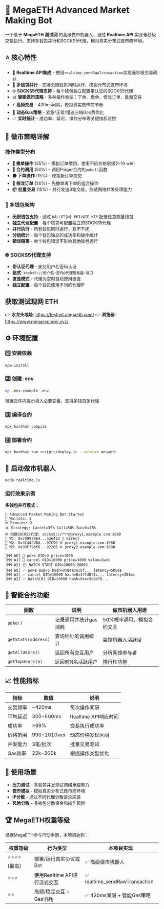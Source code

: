 # 🤖 MegaETH Advanced Market Making Bot

一个基于 **MegaETH 测试网** 的高级做市机器人，通过 **Realtime API** 实现毫秒级交易执行。支持多钱包并行和SOCKS5代理，模拟真实分布式做市商环境。

## ⭐ 核心特性

- 🚀 **Realtime API集成** - 使用`realtime_sendRawTransaction`实现毫秒级交易确认
- 👥 **多钱包并行** - 支持无限钱包同时运行，模拟分布式做市环境
- 🌐 **SOCKS5代理支持** - 每个钱包独立配置带认证的SOCKS5代理
- 📊 **智能做市策略** - 多种操作类型：下单、撤单、修改订单、批量交易
- ⚡ **高频交易** - 420ms间隔，模拟真实做市商节奏
- 🎯 **动态Gas策略** - 紧急/正常/慢速三档Gas费优化
- 📈 **实时统计** - 成功率、延迟、操作分布等关键指标监控

## 🎯 做市策略详解

### 操作类型分布
- **🔴 撤单操作** (35%) - 模拟订单撤销，使用不同价格层级(1-10 wei)
- **🔵 合约调用** (50%) - 调用Pinger合约的`poke()`函数
- **🟢 下单操作** (15%) - 模拟新订单提交
- **🔄 修改订单** (20%) - 先撤单再下单的组合操作
- **📦 批量交易** (15%) - 并行发送3笔交易，测试网络并发处理能力

### 👥 多钱包架构
- **无限钱包支持** - 通过 `WALLET{N}_PRIVATE_KEY` 配置任意数量钱包
- **独立代理配置** - 每个钱包可配置独立的SOCKS5代理
- **并行执行** - 所有钱包同时运行，互不干扰
- **分组统计** - 每个钱包独立的成功率和操作统计
- **错误隔离** - 单个钱包错误不影响其他钱包运行

### 🌐 SOCKS5代理支持
- **带认证代理** - 支持用户名密码认证
- **格式**: `socks5://用户名:密码@代理服务器:端口`
- **直连模式** - 代理为空时自动使用直连
- **独立配置** - 每个钱包使用不同的代理IP

## 获取测试现网 ETH

👉 **水龙头地址**: https://testnet.megaeth.com/
👉 **浏览器**: https://www.megaexplorer.xyz/

## ⚙️ 环境配置

### 1️⃣ 安装依赖
```bash
npm install
```

### 2️⃣ 创建 .env
```bash
cp .env.example .env
```
根据文件内提示填入必要变量，支持多钱包多代理

### 3️⃣ 编译合约
```bash
npx hardhat compile
```

### 4️⃣ 部署合约
```bash
npx hardhat run scripts/deploy.js --network megaeth
```

## 🚀 启动做市机器人

```bash
node realtime.js
```

### 运行效果示例

**多钱包并行模式：**
```
🤖 Advanced Market Making Bot Started
👥 Wallets: 3
🌐 Proxies: 2
📊 Strategy: Cancel=35% Call=50% Batch=15%
🌐 创建SOCKS5代理: socks5://***@proxy1.example.com:1080
💼 W1: 0x70997964...a3e423 🔗 direct
💼 W2: 0x3C44CdDd...07C9D 🌐 proxy1.example.com:1080
💼 W3: 0x90F79bf6...92266 🌐 proxy2.example.com:1080

[MM W0] 🔵 poke OID=0 price=1000
[MM W1] 🔴 cancel OID=10000 price=1000 value=1wei
[MM W2] 📦 BATCH START OID=20000-20002
[MM W0] ✅ poke OID=0 hash=0x84a76cbf... latency=586ms
[MM W1] ✅ cancel OID=10000 hash=0x3f7d8f1c... latency=301ms
[MM W2] ✅ batch[0] OID=20000 hash=0x4c5c8e78...
```

## 🧠 智能合约功能

| 函数 | 说明 | 做市机器人用途 |
|------|------|----------------|
| `poke()` | 记录调用并统计gas消耗 | 50%概率调用，模拟合约交互 |
| `getStats(address)` | 查询地址的调用统计 | 监控机器人活跃度 |
| `getAllUsers()` | 返回所有交互用户 | 分析网络参与者 |
| `getTopUsers(n)` | 返回前N名活跃用户 | 排行榜功能 |

## 📈 性能指标

| 指标 | 数值 | 说明 |
|------|------|------|
| 交易频率 | ~420ms | 每次操作间隔 |
| 平均延迟 | 300-600ms | Realtime API响应时间 |
| 成功率 | >99% | 交易执行成功率 |
| 价格范围 | 990-1010wei | 动态价格发现区间 |
| 并发能力 | 3笔/批次 | 批量交易测试 |
| Gas效率 | 22k-200k | 根据操作类型优化 |

## 🎯 使用场景

- **压力测试** - 多钱包并发测试网络承载能力
- **做市模拟** - 模拟真实分布式做市商环境
- **IP分散** - 通过不同代理分散请求来源
- **风险分散** - 多钱包分散资金和操作风险

## 🏆 MegaETH权重等级

根据MegaETH参与行动手册，本项目达到：

| 权重等级 | 行为类型 | 本项目实现 |
|----------|----------|------------|
| ⭐⭐⭐⭐ (最高) | 部署/运行真实协议或Bot | ✅ 高级做市机器人 |
| ⭐⭐⭐ | 使用Realtime API进行流式交互 | ✅ realtime_sendRawTransaction |
| ⭐⭐ | 高频/稳定交互 + Gas消耗 | ✅ 420ms间隔 + 智能Gas策略 |